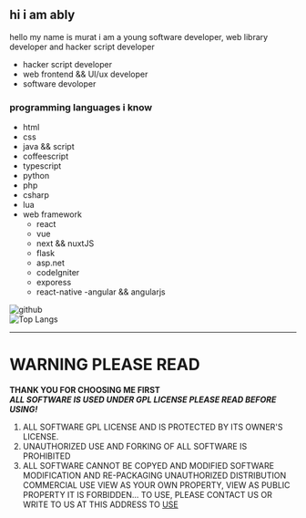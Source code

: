 ## hi i am ably 
hello my name is murat i am a young software developer, web library developer and hacker script developer 
  - hacker script developer
  - web frontend && UI/ux developer
  - software devoloper 
### programming languages i know
  - html
  - css
  - java && script
  - coffeescript
  - typescript
  - python
  - php
  - csharp
  - lua
  - web framework
    - react
    - vue
    - next && nuxtJS
    - flask
    - asp.net
    - codeIgniter
    - exporess
    - react-native
    -angular && angularjs
    
  
  
![github](https://github-readme-stats.vercel.app/api?username=HACKERA316&show_icons=true&theme=tokyonight)       
![Top Langs](https://github-readme-stats.vercel.app/api/top-langs/?username=HACKERA316&layout=compact&theme=tokyonight)

---
# WARNING PLEASE READ
**THANK YOU FOR CHOOSING ME FIRST**<br>
_**ALL SOFTWARE IS USED UNDER GPL LICENSE PLEASE READ BEFORE USING!**_

  1. ALL SOFTWARE GPL LICENSE AND IS PROTECTED BY ITS OWNER'S LICENSE.
  2. UNAUTHORIZED USE AND FORKING OF ALL SOFTWARE IS PROHIBITED
  3. ALL SOFTWARE CANNOT BE COPYED AND MODIFIED SOFTWARE MODIFICATION AND RE-PACKAGING UNAUTHORIZED DISTRIBUTION COMMERCIAL USE VIEW AS YOUR OWN PROPERTY, VIEW AS PUBLIC      PROPERTY IT IS FORBIDDEN... TO USE, PLEASE CONTACT US OR WRITE TO US AT THIS ADDRESS TO [USE](https://github.com/HACKERA316/HACKERA316/discussions/categories/about-software-usage)

